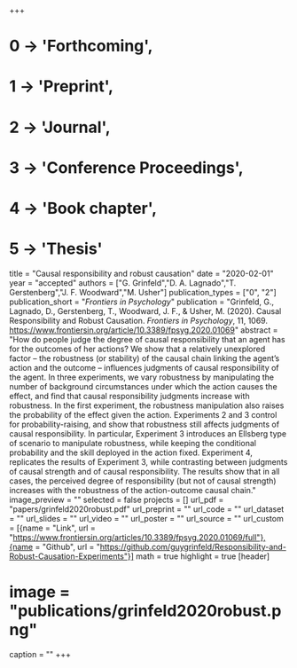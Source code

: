 +++
# 0 -> 'Forthcoming',
# 1 -> 'Preprint',
# 2 -> 'Journal',
# 3 -> 'Conference Proceedings',
# 4 -> 'Book chapter',
# 5 -> 'Thesis'

title = "Causal responsibility and robust causation"
date = "2020-02-01"
year = "accepted"
authors = ["G. Grinfeld","D. A. Lagnado","T. Gerstenberg","J. F. Woodward","M. Usher"]
publication_types = ["0", "2"]
publication_short = "_Frontiers in Psychology_"
publication = "Grinfeld, G., Lagnado, D., Gerstenberg, T., Woodward, J. F., & Usher, M. (2020). Causal Responsibility and Robust Causation. _Frontiers in Psychology_, 11, 1069. https://www.frontiersin.org/article/10.3389/fpsyg.2020.01069"
abstract = "How do people judge the degree of causal responsibility that an agent has for the outcomes of her actions? We show that a relatively unexplored factor – the robustness (or stability) of the causal chain linking the agent’s action and the outcome – influences judgments of causal responsibility of the agent. In three experiments, we vary robustness by manipulating the number of background circumstances under which the action causes the effect, and find that causal responsibility judgments increase with robustness. In the first experiment, the robustness manipulation also raises the probability of the effect given the action. Experiments 2 and 3 control for probability-raising, and show that robustness still affects judgments of causal responsibility. In particular, Experiment 3 introduces an Ellsberg type of scenario to manipulate robustness, while keeping the conditional probability and the skill deployed in the action fixed. Experiment 4, replicates the results of Experiment 3, while contrasting between judgments of causal strength and of causal responsibility. The results show that in all cases, the perceived degree of responsibility (but not of causal strength) increases with the robustness of the action-outcome causal chain."
image_preview = ""
selected = false
projects = []
url_pdf = "papers/grinfeld2020robust.pdf"
url_preprint = ""
url_code = ""
url_dataset = ""
url_slides = ""
url_video = ""
url_poster = ""
url_source = ""
url_custom = [{name = "Link", url = "https://www.frontiersin.org/articles/10.3389/fpsyg.2020.01069/full"},{name = "Github", url = "https://github.com/guygrinfeld/Responsibility-and-Robust-Causation-Experiments"}]
math = true
highlight = true
[header]
# image = "publications/grinfeld2020robust.png"
caption = ""
+++